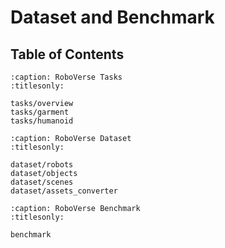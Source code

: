 # Dataset and Benchmark

## Table of Contents
```{toctree}
:caption: RoboVerse Tasks
:titlesonly:

tasks/overview
tasks/garment
tasks/humanoid
```

```{toctree}
:caption: RoboVerse Dataset
:titlesonly:

dataset/robots
dataset/objects
dataset/scenes
dataset/assets_converter
```

```{toctree}
:caption: RoboVerse Benchmark
:titlesonly:

benchmark
```
